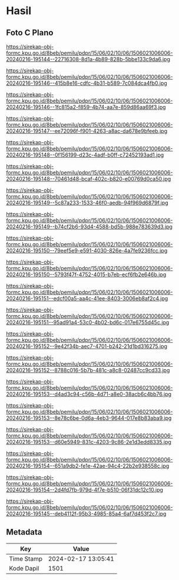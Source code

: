 # Hasil

## Foto C Plano

https://sirekap-obj-formc.kpu.go.id/8beb/pemilu/pdpr/15/06/02/10/06/1506021006006-20240216-195144--22716308-8d1a-4b89-828b-5bbe133c9da6.jpg

https://sirekap-obj-formc.kpu.go.id/8beb/pemilu/pdpr/15/06/02/10/06/1506021006006-20240216-195146--415b8e16-cdfc-4b31-b589-7c084dca4fb0.jpg

https://sirekap-obj-formc.kpu.go.id/8beb/pemilu/pdpr/15/06/02/10/06/1506021006006-20240216-195146--1fc815a2-f859-4b74-aa7e-859d86aa69f3.jpg

https://sirekap-obj-formc.kpu.go.id/8beb/pemilu/pdpr/15/06/02/10/06/1506021006006-20240216-195147--ee72096f-f901-4263-a8ac-da678e9bfeeb.jpg

https://sirekap-obj-formc.kpu.go.id/8beb/pemilu/pdpr/15/06/02/10/06/1506021006006-20240216-195148--0f156199-d23c-4adf-b0ff-c72452193ad1.jpg

https://sirekap-obj-formc.kpu.go.id/8beb/pemilu/pdpr/15/06/02/10/06/1506021006006-20240216-195148--70461d48-bcaf-402c-b820-e00769d0ca50.jpg

https://sirekap-obj-formc.kpu.go.id/8beb/pemilu/pdpr/15/06/02/10/06/1506021006006-20240216-195149--5c87a233-1533-46f0-aedb-94f969d6879f.jpg

https://sirekap-obj-formc.kpu.go.id/8beb/pemilu/pdpr/15/06/02/10/06/1506021006006-20240216-195149--b74cf2b6-93d4-4588-bd5b-988e783639d3.jpg

https://sirekap-obj-formc.kpu.go.id/8beb/pemilu/pdpr/15/06/02/10/06/1506021006006-20240216-195150--79eef5e9-e591-4030-826e-4a7fe9236fcc.jpg

https://sirekap-obj-formc.kpu.go.id/8beb/pemilu/pdpr/15/06/02/10/06/1506021006006-20240216-195150--5793f47f-4752-4015-b7eb-ecf6fb2e646b.jpg

https://sirekap-obj-formc.kpu.go.id/8beb/pemilu/pdpr/15/06/02/10/06/1506021006006-20240216-195151--edcf00a5-aa4c-41ee-8403-3006eb8af2c4.jpg

https://sirekap-obj-formc.kpu.go.id/8beb/pemilu/pdpr/15/06/02/10/06/1506021006006-20240216-195151--95ad91a4-53c0-4b02-bd6c-017e6755d45c.jpg

https://sirekap-obj-formc.kpu.go.id/8beb/pemilu/pdpr/15/06/02/10/06/1506021006006-20240216-195152--9e42f34b-aec7-4701-b242-21d1bd316275.jpg

https://sirekap-obj-formc.kpu.go.id/8beb/pemilu/pdpr/15/06/02/10/06/1506021006006-20240216-195152--8788c016-5b7b-481c-a8c8-02487cc9cd33.jpg

https://sirekap-obj-formc.kpu.go.id/8beb/pemilu/pdpr/15/06/02/10/06/1506021006006-20240216-195153--d4ad3c94-c56b-4d71-a8e0-38acb6c4bb76.jpg

https://sirekap-obj-formc.kpu.go.id/8beb/pemilu/pdpr/15/06/02/10/06/1506021006006-20240216-195153--8e78c6be-0d6a-4eb3-9644-017e8b83aba9.jpg

https://sirekap-obj-formc.kpu.go.id/8beb/pemilu/pdpr/15/06/02/10/06/1506021006006-20240216-195153--d60e5949-831c-4203-9c86-2e1d3edd8335.jpg

https://sirekap-obj-formc.kpu.go.id/8beb/pemilu/pdpr/15/06/02/10/06/1506021006006-20240216-195154--651a9db2-fe1e-42ae-94c4-22b2e938558c.jpg

https://sirekap-obj-formc.kpu.go.id/8beb/pemilu/pdpr/15/06/02/10/06/1506021006006-20240216-195154--2d4fd7fb-979d-4f7e-b510-06f31dc12c10.jpg

https://sirekap-obj-formc.kpu.go.id/8beb/pemilu/pdpr/15/06/02/10/06/1506021006006-20240216-195145--deb4112f-95b3-4985-85a4-6af7d453f2c7.jpg


## Metadata

| Key        | Value               |
| ---------- | ------------------- |
| Time Stamp | 2024-02-17 13:05:41 |
| Kode Dapil | 1501                |



